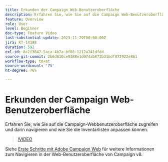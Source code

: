 ```yaml
---
title: Erkunden der Campaign Web-Benutzeroberfläche
description: Erfahren Sie, wie Sie auf die Campaign Web-Benutzeroberfläche zugreifen und darin navigieren können und wie Sie die Inventarlisten anpassen können. Entdecken Sie den KI-gestützten Wissensassistenten.
feature: Overview
role: User
level: Beginner
doc-type: Feature Video
last-substantial-update: 2023-11-29T00:00:00Z
jira: KT-14388
duration: 592
exl-id: 8c2f3847-5aca-4b7a-bf86-1212a741dfdd
source-git-commit: 2b6d610ce9388e1d074ab872b31bdf072922e861
workflow-type: tm+mt
source-wordcount: '75'
ht-degree: 76%

---
```


# Erkunden der Campaign Web-Benutzeroberfläche

Erfahren Sie, wie Sie auf die Campaign-Webbenutzeroberfläche zugreifen und darin navigieren und wie Sie die Inventarlisten anpassen können.

>[!VIDEO](https://video.tv.adobe.com/v/3427278/?learn=on)

Siehe [Erste Schritte mit Adobe Campaign Web](https://experienceleague.adobe.com/docs/campaign-web/v8/start/get-started.html?lang=de) für weitere Informationen zum Navigieren in der Web-Benutzeroberfläche von Campaign v8.

